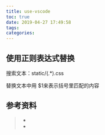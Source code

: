```yaml
---
title: use-vscode
toc: true
date: 2019-04-27 17:49:58
tags:
categories:
---
```








## 使用正则表达式替换

搜索文本：static/(.*).css

替换文本中用  $1来表示括号里匹配的内容







## 参考资料
> - []()
> - []()
